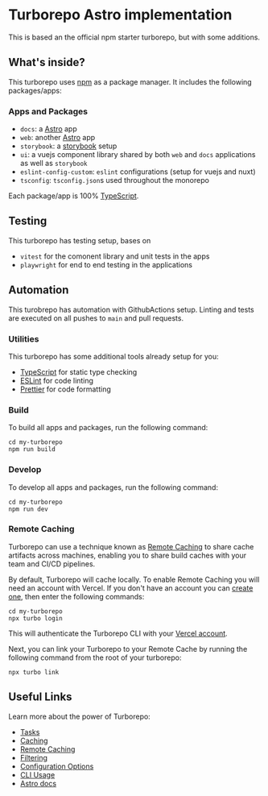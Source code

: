 # Turborepo Astro implementation

This is based an the official npm starter turborepo, but with some additions.

## What's inside?

This turborepo uses [npm](https://www.npmjs.com/) as a package manager. It includes the following packages/apps:

### Apps and Packages

- `docs`: a [Astro](https://astro.build/) app
- `web`: another [Astro](https://astro.build/) app
- `storybook`: a [storybook](https://storybook.js.org) setup
- `ui`: a vuejs component library shared by both `web` and `docs` applications as well as `storybook`
- `eslint-config-custom`: `eslint` configurations (setup for vuejs and nuxt)
- `tsconfig`: `tsconfig.json`s used throughout the monorepo

Each package/app is 100% [TypeScript](https://www.typescriptlang.org/).

## Testing

This turborepo has testing setup, bases on

- `vitest` for the comonent library and unit tests in the apps
- `playwright` for end to end testing in the applications

## Automation

This turobrepo has automation with GithubActions setup. Linting and tests are executed on all pushes to `main` and pull requests.

### Utilities

This turborepo has some additional tools already setup for you:

- [TypeScript](https://www.typescriptlang.org/) for static type checking
- [ESLint](https://eslint.org/) for code linting
- [Prettier](https://prettier.io) for code formatting

### Build

To build all apps and packages, run the following command:

```
cd my-turborepo
npm run build
```

### Develop

To develop all apps and packages, run the following command:

```
cd my-turborepo
npm run dev
```

### Remote Caching

Turborepo can use a technique known as [Remote Caching](https://turbo.build/repo/docs/core-concepts/remote-caching) to share cache artifacts across machines, enabling you to share build caches with your team and CI/CD pipelines.

By default, Turborepo will cache locally. To enable Remote Caching you will need an account with Vercel. If you don't have an account you can [create one](https://vercel.com/signup), then enter the following commands:

```
cd my-turborepo
npx turbo login
```

This will authenticate the Turborepo CLI with your [Vercel account](https://vercel.com/docs/concepts/personal-accounts/overview).

Next, you can link your Turborepo to your Remote Cache by running the following command from the root of your turborepo:

```
npx turbo link
```

## Useful Links

Learn more about the power of Turborepo:

- [Tasks](https://turbo.build/repo/docs/core-concepts/monorepos/running-tasks)
- [Caching](https://turbo.build/repo/docs/core-concepts/caching)
- [Remote Caching](https://turbo.build/repo/docs/core-concepts/remote-caching)
- [Filtering](https://turbo.build/repo/docs/core-concepts/monorepos/filtering)
- [Configuration Options](https://turbo.build/repo/docs/reference/configuration)
- [CLI Usage](https://turbo.build/repo/docs/reference/command-line-reference)
- [Astro docs](https://docs.astro.build)
